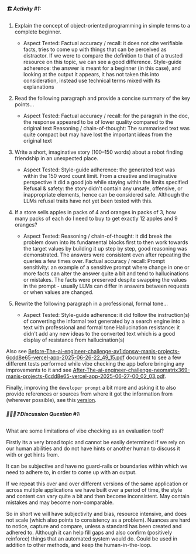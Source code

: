 ##### 🏗️ Activity #1:

1. Explain the concept of object-oriented programming in simple terms to a complete beginner. 
    - Aspect Tested: 
    Factual accuracy / recall: it does not cite verifiable facts, tries to come up with things that can be perceived as distractor. If we were to compare the definition to that of a trusted resource on this topic, we can see a good difference.
    Style-guide adherence: the answer is meant for a beginner (in this case), and looking at the output it appears, it has not taken this into consideration, instead use technical terms mixed with its explanations 
    
2. Read the following paragraph and provide a concise summary of the key points…
    - Aspect Tested:
    Factual accuracy / recall: for the paragrah in the doc, the response appeared to be of lower quality compared to the original text
    Reasoning / chain-of-thought: The summarised text was quite compact but may have lost the important ideas from the original text

3. Write a short, imaginative story (100–150 words) about a robot finding friendship in an unexpected place.
    - Aspect Tested:
    Style-guide adherence: the generated text was within the 150 word count limit. From a creative and imaginative perspective it did a good job while staying within the limits specified
    Refusal & safety: the story didn't contain any unsafe, offensive, or inappropriate elements, hence can be considered safe. Although the LLMs refusal traits have not yet been tested with this.

4. If a store sells apples in packs of 4 and oranges in packs of 3, how many packs of each do I need to buy to get exactly 12 apples and 9 oranges?
    - Aspect Tested:
    Reasoning / chain-of-thought: it did break the problem down into its fundamental blocks first to then work towards the target values by building it up step by step, good reasoning was demonstrated. The answers were consistent even after repeating the queries a few times over.
    Factual accuracy / recall: 
    Prompt sensitivity: an example of a sensitive prompt where change in one or more facts can alter the answer quite a bit and tend to hallucinations or mistakes. The facts were preserved despite swapping the values in the prompt - usually LLMs can differ in answers between requests or when values are changed.

5. Rewrite the following paragraph in a professional, formal tone…
    - Aspect Tested:
    Style-guide adherence: it did follow the instruction(s) of converting the informal text generated by a search engine into a text with professional and formal tone
    Hallucination resistance: it didn't add any new ideas to the converted text which is a good display of resistance from hallucination(s)

Also see [Before-The-ai-engineer-challenge-av1ldonsw-manis-projects-6cdd8e65-vercel-app-2025-06-26-22_49_15.pdf](Before-The-ai-engineer-challenge-av1ldonsw-manis-projects-6cdd8e65-vercel-app-2025-06-26-22_49_15.pdf) document to see a few different tests performed while vibe checking the app before bringing any improvements to it and see [After-The-ai-engineer-challenge-neomatrix369-manis-projects-6cdd8e65-vercel-app-2025-06-27-00_02_03.pdf](After-The-ai-engineer-challenge-neomatrix369-manis-projects-6cdd8e65-vercel-app-2025-06-27-00_02_03.pdf).

Finally, improving the `developer prompt` a bit more and asking it to also provide references or sources from where it got the information from (wherever possible), see this [version](References-After-The-ai-engineer-challenge-neomatrix369-manis-projects-6cdd8e65-vercel-app-2025-06-27-00_02_03.pdf).

##### 🧑‍🤝‍🧑❓ Discussion Question #1:

What are some limitations of vibe checking as an evaluation tool?

Firstly its a very broad topic and cannot be easily determined if we rely on our human abilities and do not have hints or another human to discuss it with or get hints from.

It can be subjective and have no guard-rails or boundaries within which we need to adhere to, in order to come up with an output.

If we repeat this over and over different versions of the same application or across multiple applications we have built over a period of time, the style and content can vary quite a bit and then become inconsistent. May contain mistakes and may become non-comparable.

So in short we will have subjectivity and bias, resource intensive, and does not scale (which also points to consistency as a problem). Nuances are hard to notice, capture and compare, unless a standard has been created and adhered to. Although it can help fill gaps and also confirm (positively reinforce) things that an automated system would do. Could be used in addition to other methods, and keep the human-in-the-loop.